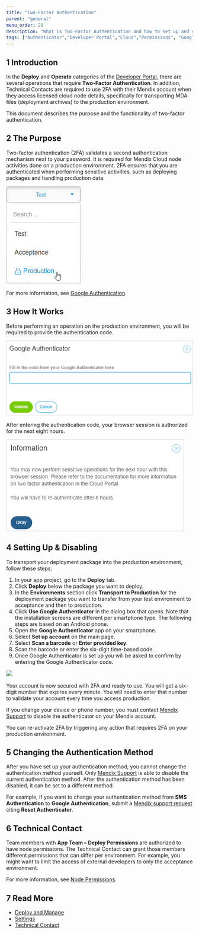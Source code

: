 ```yaml
---
title: "Two-Factor Authentication"
parent: "general"
menu_order: 20
description: "What is Two-Factor Authentication and how to set up and change it."
tags: ["Authenticator","Developer Portal","Cloud","Permissions", "Google", "2FA", "Two-factor authentication"]
---
```


## 1 Introduction

In the **Deploy** and **Operate** categories of the [Developer Portal](http://home.mendix.com), there are several operations that require  **Two-Factor Authentication**. In addition, Technical Contacts are required to use 2FA with their Mendix account when they access licensed cloud node details, specifically for transporting MDA files (deployment archives) to the production environment.

This document describes the purpose and the functionality of two-factor authentication.

## 2 The Purpose

Two-factor authentication (2FA) validates a second authentication mechanism next to your password. It is required for Mendix Cloud node activities done on a production environment. 2FA ensures that you are authenticated when performing sensitive activities, such as deploying packages and handling production data.

![](attachments/two-factor-authentication/production.png)

For more information, see [Google Authentication](https://www.google.com/landing/2step/#tab=how-it-protects).

## 3 How It Works

Before performing an operation on the production environment, you will be required to provide the authentication code.

![](attachments/two-factor-authentication/google.png)

After entering the authentication code, your browser session is authorized for the next eight hours.

![](attachments/two-factor-authentication/information.png)

## 4 Setting Up & Disabling

To transport your deployment package into the production environment, follow these steps:

1. In your app project, go to the **Deploy** tab.
3. Click **Deploy** below the package you want to deploy.
4. In the **Environments** section click **Transport to Production** for the deployment package you want to transfer from your test environment to acceptance and then to production.
5. Click **Use Google Authenticator** in the dialog box that opens. Note that the installation screens are different per smartphone type. The following steps are based on an Android phone.
6. Open the **Google Authenticator** app on your smartphone.
7. Select **Set up account** on the main page.
8. Select **Scan a barcode** or **Enter provided key**.
9. Scan the barcode or enter the six-digit time-based code.
10. Once Google Authenticator is set up you will be asked to confirm by entering the Google Authenticator code.

  ![](attachments/two-factor-authentication/authenticator.png)

Your account is now secured with 2FA and ready to use. You will get a six-digit number that expires every minute. You will need to enter that number to validate your account every time you access production.

If you change your device or phone number, you must contact [Mendix Support](https://support.mendix.com/hc/en-us) to disable the authenticator on your Mendix account.

You can re-activate 2FA by triggering any action that requires 2FA on your production environment.

## 5 Changing the Authentication Method

After you have set up your authentication method, you cannot change the authentication method yourself. Only [Mendix Support](https://support.mendix.com) is able to disable the current authentication method. After the authentication method has been disabled, it can be set to a different method.

For example, if you want to change your authentication method from **SMS Authentication** to **Google Authentication**, submit a [Mendix support request](https://support.mendix.com/hc/en-us/requests/new) citing **Reset Authenticator**.

## 6 Technical Contact

Team members with **App Team – Deploy Permissions** are authorized to have node permissions. The Technical Contact can grant those members different permissions that can differ per environment. For example, you might want to limit the access of external developers to only the acceptance environment.

For more information, see [Node Permissions](../deploy/node-permissions).

## 7 Read More

* [Deploy and Manage](../deploy)
* [Settings](../settings)
* [Technical Contact](../company-app-roles/technical-contact)
